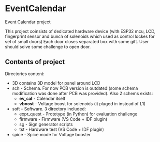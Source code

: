 # EventCalendar
Event Calendar project

This project coinsists of dedicated hardware device (with ESP32 mcu, LCD, fingerprint sensor and bunch of solenoids which used as control lockes for set of small doors)
Each door closes separated box with some gift.
User should solve some challenge to open door.

## Contents of project

Directories content:

* 3D contains 3D model for panel around LCD
* sch - Schema. For now PCB version is outdated (some schema modification was done after PCB was provided). Also 2 schems exists:
  * **ev_cal** - Calendar itself
  * **vboost** - Voltage boost for solenoids (it pluged in instead of L1)
* soft - Software. 3 directory included:
  * expr_quest - Prototype (in Python) for evaluation challenge
  * firmware - Firmware (VS Code + IDF plugin)
  * sg - Sign generator scripts
  * tst - Hardware test (VS Code + IDF plugin)
* spice - Spice mode for Voltage booster


